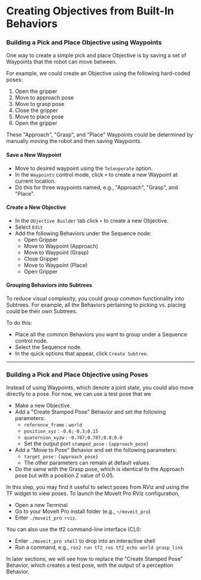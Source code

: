 # Creating Objectives from Built-In Behaviors

### Building a Pick and Place Objective using Waypoints
One way to create a simple pick and place Objective is by saving a set of Waypoints that the robot can move between.

For example, we could create an Objective using the following hard-coded poses:

1. Open the gripper
2. Move to approach pose
3. Move to grasp pose
4. Close the gripper
5. Move to place pose
6. Open the gripper

These "Approach", "Grasp", and "Place" Waypoints could be determined by manually moving the robot and then saving Waypoints.

#### Save a New Waypoint
  - Move to desired waypoint using the `Teleoperate` option.
  - In the `Waypoints` control mode, click `+` to create a new Waypoint at current location.
  - Do this for three waypoints named, e.g., "Approach", "Grasp", and "Place".

#### Create a New Objective
  - In the `Objective Builder` tab click `+` to create a new Objective.
  - Select `Edit`
  - Add the following Behaviors under the Sequence node:
    - Open Gripper
    - Move to Waypoint (Approach)
    - Move to Waypoint (Grasp)
    - Close Gripper
    - Move to Waypoint (Place)
    - Open Gripper

#### Grouping Behaviors into Subtrees
To reduce visual complexity, you could group common functionality into Subtrees.
For example, all the Behaviors pertaining to picking vs. placing could be their own Subtrees.

To do this:
  - Place all the common Behaviors you want to group under a Sequence control node.
  - Select the Sequence node.
  - In the quick options that appear, click `Create Subtree`.

---

### Building a Pick and Place Objective using Poses
Instead of using Waypoints, which denote a joint state, you could also move directly to a pose.
For now, we can use a test pose that we 

  - Make a new Objective.
  - Add a "Create Stamped Pose" Behavior and set the following parameters:
    - `reference_frame` : `world`
    - `position_xyz` : `-0.6;-0.3;0.15`
    - `quaternion_xyzw` : `-0.707;0.707;0.0;0.0`
    - Set the output port `stamped_pose` : `{approach_pose}`
  - Add a "Move to Pose" Behavior and set the following parameters:
    - `target_pose` : `{approach_pose}`
    - The other parameters can remain at default values.
  - Do the same with the Grasp pose, which is identical to the Approach pose but with a position Z value of 0.05.

In this step, you may find it useful to select poses from RViz and using the TF widget to view poses.
To launch the MoveIt Pro RViz configuration,

  - Open a new Terminal
  - Go to your MoveIt Pro install folder (e.g., `~/moveit_pro`)
  - Enter `./moveit_pro rviz`.

You can also use the tf2 command-line interface (CLI):

  - Enter `./moveit_pro shell` to drop into an interactive shell
  - Run a command, e.g., `ros2 run tf2_ros tf2_echo world grasp_link`

In later sections, we will see how to replace the "Create Stamped Pose" Behavior, which creates a test pose, with the output of a perception Behavior.
